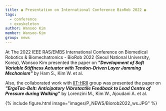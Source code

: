 ```yaml
---
title: ◉ Presentation on International Conference BioRob 2022 ◉
tags:
  - conference
  - exoskeleton
author: Wansoo Kim
member: Wansoo-Kim
group: news
---
```


At The 2022 IEEE RAS/EMBS International Conference on Biomedical Robotics & Biomechatronics - BioRob 2022 (Seoul National University, Korea), Wansoo Kim presented the paper on **_"Development of Soft Variable Stiffness Actuator with Tendon-Driven Layer Jamming Mechanism"_** by Ham S., Kim W. et al.

Also, the collaborated work with [IIT-HRII](https://www.iit.it/it/web/hrii) group was presented the paper on **_"ErgoTac-Belt: Anticipatory Vibrotactile Feedback to Lead Centre of Pressure during Walking"_** by Lorenzini M., Kim W., Ajoudani A. et al.  


{%
  include figure.html
  image="images/P_NEWS/Biorob2022_ws.JPG"
%}




